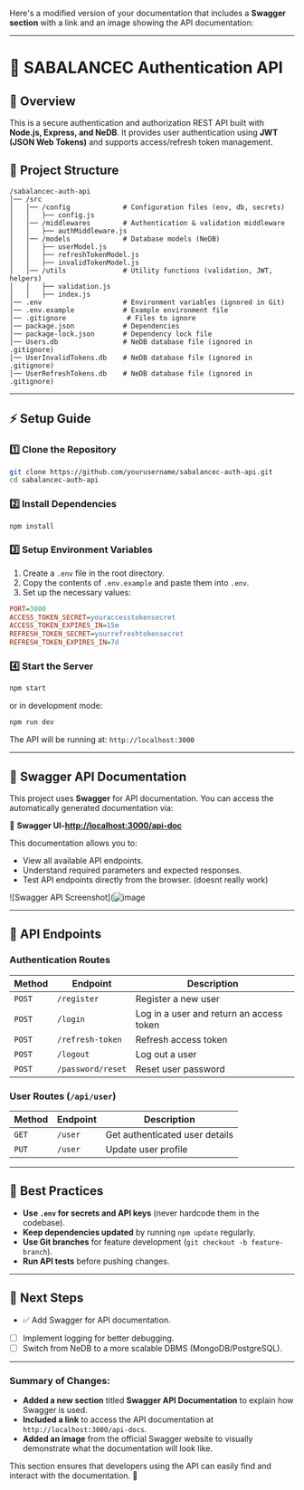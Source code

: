 Here's a modified version of your documentation that includes a **Swagger section** with a link and an image showing the API documentation:

---

# 🚀 SABALANCEC Authentication API

## 📜 Overview
This is a secure authentication and authorization REST API built with **Node.js, Express, and NeDB**. It provides user authentication using **JWT (JSON Web Tokens)** and supports access/refresh token management.

## 📁 Project Structure
```
/sabalancec-auth-api
│── /src
│   │── /config             # Configuration files (env, db, secrets)
│   │   ├── config.js
│   │── /middlewares        # Authentication & validation middleware
│   │   ├── authMiddleware.js
│   │── /models             # Database models (NeDB)
│   │   ├── userModel.js
│   │   ├── refreshTokenModel.js
│   │   ├── invalidTokenModel.js
│   │── /utils              # Utility functions (validation, JWT, helpers)
│   │   ├── validation.js
│   │   ├── index.js
│── .env                    # Environment variables (ignored in Git)
│── .env.example            # Example environment file
│── .gitignore               # Files to ignore
│── package.json            # Dependencies
│── package-lock.json       # Dependency lock file
│── Users.db                # NeDB database file (ignored in .gitignore)
│── UserInvalidTokens.db    # NeDB database file (ignored in .gitignore)
│── UserRefreshTokens.db    # NeDB database file (ignored in .gitignore)
```

---

## ⚡ Setup Guide
### 1️⃣ Clone the Repository
```sh
git clone https://github.com/yourusername/sabalancec-auth-api.git
cd sabalancec-auth-api
```

### 2️⃣ Install Dependencies
```sh
npm install
```

### 3️⃣ Setup Environment Variables
1. Create a `.env` file in the root directory.
2. Copy the contents of `.env.example` and paste them into `.env`.
3. Set up the necessary values:
```ini
PORT=3000
ACCESS_TOKEN_SECRET=youraccesstokensecret
ACCESS_TOKEN_EXPIRES_IN=15m
REFRESH_TOKEN_SECRET=yourrefreshtokensecret
REFRESH_TOKEN_EXPIRES_IN=7d
```

### 4️⃣ Start the Server
```sh
npm start
```
or in development mode:
```sh
npm run dev
```

The API will be running at: `http://localhost:3000`

---

## 📖 Swagger API Documentation

This project uses **Swagger** for API documentation. You can access the automatically generated documentation via:

🔗 **Swagger UI-[http://localhost:3000/api-doc](http://localhost:3000/api-docs)**

This documentation allows you to:
- View all available API endpoints.
- Understand required parameters and expected responses.
- Test API endpoints directly from the browser. (doesnt really work)

![Swagger API Screenshot](![image](https://github.com/user-attachments/assets/49e427db-6a77-4a2c-a6b4-152fef834c49)


---

## 🔑 API Endpoints

### **Authentication Routes**
| Method | Endpoint              | Description |
|--------|----------------------|-------------|
| `POST` | `/register`          | Register a new user |
| `POST` | `/login`             | Log in a user and return an access token |
| `POST` | `/refresh-token`     | Refresh access token |
| `POST` | `/logout`            | Log out a user |
| `POST` | `/password/reset`    | Reset user password |

### **User Routes** (`/api/user`)
| Method | Endpoint    | Description |
|--------|------------|-------------|
| `GET`  | `/user`    | Get authenticated user details |
| `PUT`  | `/user`    | Update user profile |

---

## 🔹 Best Practices
- **Use `.env` for secrets and API keys** (never hardcode them in the codebase).
- **Keep dependencies updated** by running `npm update` regularly.
- **Use Git branches** for feature development (`git checkout -b feature-branch`).
- **Run API tests** before pushing changes.

---

## 🚀 Next Steps
- ✅ Add Swagger for API documentation.
- [ ] Implement logging for better debugging.
- [ ] Switch from NeDB to a more scalable DBMS (MongoDB/PostgreSQL).

---

### Summary of Changes:
- **Added a new section** titled **Swagger API Documentation** to explain how Swagger is used.
- **Included a link** to access the API documentation at `http://localhost:3000/api-docs`.
- **Added an image** from the official Swagger website to visually demonstrate what the documentation will look like.

This section ensures that developers using the API can easily find and interact with the documentation. 🚀

